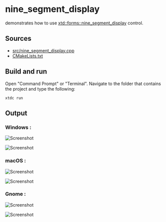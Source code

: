 # nine_segment_display

demonstrates how to use [xtd::forms::nine_segment_display](https://gammasoft71.github.io/xtd/reference_guides/latest/classxtd_1_1forms_1_1nine__segment__display.html) control.

## Sources

* [src/nine_segment_display.cpp](src/nine_segment_display.cpp)
* [CMakeLists.txt](CMakeLists.txt)

## Build and run

Open "Command Prompt" or "Terminal". Navigate to the folder that contains the project and type the following:

```shell
xtdc run
```

## Output

### Windows :

![Screenshot](../../../../docs/pictures/examples/nine_segment_display_w.png)

![Screenshot](../../../../docs/pictures/examples/nine_segment_display_wd.png)

### macOS :

![Screenshot](../../../../docs/pictures/examples/nine_segment_display_m.png)

![Screenshot](../../../../docs/pictures/examples/nine_segment_display_md.png)

### Gnome :

![Screenshot](../../../../docs/pictures/examples/nine_segment_display_g.png)

![Screenshot](../../../../docs/pictures/examples/nine_segment_display_gd.png)
